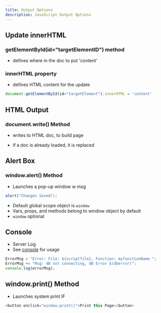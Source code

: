 ```yaml
---
title: Output Options
description: JavaScript Output Options
---
```


## Update innerHTML

### getElementById(id="targetElementID") method

- defines where in the doc to put 'content'

### innerHTML property

- defines HTML content for the update

```js
document.getElementById(id="targetElement").innerHTML = 'content'
```

## HTML Output

### document.write() Method

- writes to HTML doc, to build page

- if a doc is already loaded, it is replaced 


## Alert Box

### window.alert() Method

- Launches a pop-up window w msg

```js
alert("Changes Saved!);
```

- Default global scope object is `window`
- Vars, props, and methods belong to window object by default
- `window` optional

## Console

- Server Log
- See [console](console.md) for usage

```js title="Example"
ErrorMsg = "Error: File: ${scriptfile}, Function: myfunctionName ";
ErrorMsg += "Msg: dB not connecting, dB Error $(dberror)";
console.log(errorMsg);
```

## window.print() Method

- Launches system print IF

```js
<button onclick="window.print()">Print this Page</button>
```
